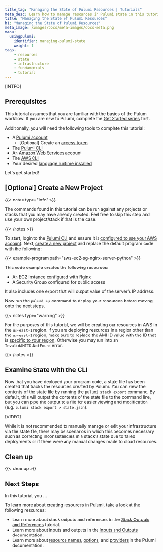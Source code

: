 ```yaml
---
title_tag: "Managing the State of Pulumi Resources | Tutorials"
meta_desc: Learn how to manage resources in Pulumi state in this tutorial.
title: "Managing the State of Pulumi Resources"
h1: "Managing the State of Pulumi Resources"
meta_image: /images/docs/meta-images/docs-meta.png
menu:
  usingpulumi:
    identifier: managing-pulumi-state
    weight: 1
tags:
    - resources
    - state
    - infrastructure
    - fundamentals
    - tutorial
---
```


[INTRO]

## Prerequisites

This tutorial assumes that you are familiar with the basics of the Pulumi workflow. If you are new to Pulumi, complete the [Get Started series](/docs/get-started/) first.

Additionally, you will need the following tools to complete this tutorial:

- A [Pulumi account](https://app.pulumi.com)
  - [Optional] Create an [access token](/docs/pulumi-cloud/access-management/access-tokens/)
- The [Pulumi CLI](https://www.pulumi.com/docs/install/)
- An [Amazon Web Services](https://aws.amazon.com/) account
- The [AWS CLI](https://aws.amazon.com/cli/)
- Your desired [language runtime installed](/docs/clouds/aws/get-started/begin/#install-language-runtime)

Let's get started!

## [Optional] Create a New Project

{{< notes type="info" >}}

The commands found in this tutorial can be run against any projects or stacks that you may have already created. Feel free to skip this step and use your own project/stack if that is the case.

{{< /notes >}}

To start, login to the [Pulumi CLI](/docs/cli/commands/pulumi_login/) and ensure it is [configured to use your AWS account](/docs/clouds/aws/get-started/begin/#configure-pulumi-to-access-your-aws-account). Next, [create a new project](/docs/clouds/aws/get-started/create-project/) and replace the default program code with the following:

{{< example-program path="aws-ec2-sg-nginx-server-python" >}}

This code example creates the following resources:

- An EC2 instance configured with Nginx
- A Security Group configured for public access

It also includes one export that will output value of the server's IP address.

Now run the `pulumi up` command to deploy your resources before moving onto the next steps.

{{< notes type="warning" >}}

For the purposes of this tutorial, we will be creating our resources in AWS in the `us-east-1` region. If you are deploying resources in a region other than the `us-east-1` region, make sure to replace the AMI ID value with the ID that is [specific to your region](https://docs.aws.amazon.com/AWSEC2/latest/UserGuide/finding-an-ami.html). Otherwise you may run into an `InvalidAMIID.NotFound` error.

{{< /notes >}}

## Examine State with the CLI

Now that you have deployed your program code, a state file has been created that tracks the resources created by Pulumi. You can view the contents of the state file by running the `pulumi stack export` command. By default, this will output the contents of the state file to the command line, but you can pipe the output to a file for easier viewing and modification (e.g. `pulumi stack export > state.json`).

[VIDEO]

While it is not recommended to manually manage or edit your infrastructure via the state file, there may be scenarios in which this becomes necessary such as correcting inconsistencies in a stack's state due to failed deployments or if there were any manual changes made to cloud resources.

## Clean up

{{< cleanup >}}

## Next Steps

In this tutorial, you ...

To learn more about creating resources in Pulumi, take a look at the following resources:

- Learn more about stack outputs and references in the [Stack Outputs and References](/docs/using-pulumi/stack-outputs-and-references/) tutorial.
- Learn more about inputs and outputs in the [Inputs and Outputs](/docs/concepts/inputs-outputs/) documentation.
- Learn more about [resource names](/docs/concepts/resources/names/), [options](/docs/concepts/options/), and [providers](/docs/concepts/resources/providers/) in the Pulumi documentation.
